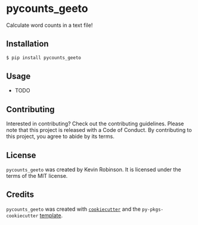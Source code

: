 # pycounts_geeto

Calculate word counts in a text file!

## Installation

```bash
$ pip install pycounts_geeto
```

## Usage

- TODO

## Contributing

Interested in contributing? Check out the contributing guidelines. Please note that this project is released with a Code of Conduct. By contributing to this project, you agree to abide by its terms.

## License

`pycounts_geeto` was created by Kevin Robinson. It is licensed under the terms of the MIT license.

## Credits

`pycounts_geeto` was created with [`cookiecutter`](https://cookiecutter.readthedocs.io/en/latest/) and the `py-pkgs-cookiecutter` [template](https://github.com/py-pkgs/py-pkgs-cookiecutter).
